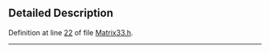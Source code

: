 ## Detailed Description

Definition at line <a href="Matrix33_8h-source.md#l00022" class="el">22</a> of file <a href="Matrix33_8h-source.md" class="el">Matrix33.h</a>.

------------------------------------------------------------------------

